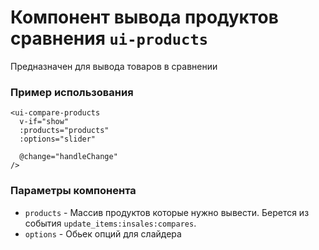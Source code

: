 # Компонент вывода продуктов сравнения `ui-products`

Предназначен для вывода товаров в сравнении

### Пример использования
```
<ui-compare-products
  v-if="show"
  :products="products"
  :options="slider"

  @change="handleChange"
/>
```
### Параметры компонента
 - `products` - Массив продуктов которые нужно вывести. Берется из события `update_items:insales:compares`.
 - `options` - Обьек опций для слайдера

